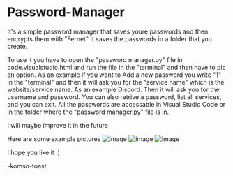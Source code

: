 # Password-Manager
It's a simple password manager that saves youre passwords and then encrypts them with "Fernet"
It saves the passwords in a folder that you create.

To use it you have to open the "password manager.py" file in code.visualstudio.html and run the file in the "terminal" and then have to pic an option. As an example if you want to Add a new password you write "1" in the "terminal" and then it will ask you for the "service name" which is the website/service name. As an example Discord. Then it will ask you for the username and password.
You can also retrive a password, list all services, and you can exit.
All the passwords are accessable in Visual Studio Code or in the folder where the "password manager.py" file is in.

I will maybe improve it in the future

Here are some example pictures ![image](https://github.com/user-attachments/assets/918c4258-e1a0-46e3-bf94-d9c08d47f65c)
 ![image](https://github.com/user-attachments/assets/eedbfd44-b956-4861-a84e-32e32ae393ce) ![image](https://github.com/user-attachments/assets/fcded81d-35e2-4088-9792-d6c82b113ed3)
 


I hope you like it :)

-komso-toast
